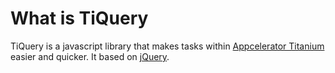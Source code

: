 # What is TiQuery

TiQuery is a javascript library that makes tasks within [Appcelerator Titanium](http://www.appcelerator.com/) easier and quicker. It based on [jQuery](http://jquery.com).